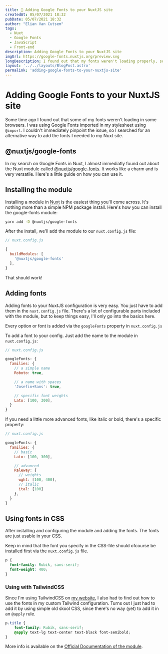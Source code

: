 ```yaml
---
title: 💄 Adding Google Fonts to your NuxtJS site
createdAt: 05/07/2021 18:32
pubDate: 05/07/2021 18:32
author: "Elian Van Cutsem"
tags:
  - Nuxt
  - Google Fonts
  - JavaScript
  - Front-end
description: Adding Google Fonts to your NuxtJS site
imgUrl: https://google-fonts.nuxtjs.org/preview.svg
longDescription: I found out that my fonts weren't loading properly, so I searched for an alternative.
layout: '../../layouts/BlogPost.astro'
permalink: 'adding-google-fonts-to-your-nuxtjs-site'
---
```


# Adding Google Fonts to your NuxtJS site

Some time ago I found out that some of my fonts weren't loading in some browsers. I was using Google Fonts imported in my stylesheet using `@import`. I couldn't immediately pinpoint the issue, so I searched for an alternative way to add the fonts I needed to my Nuxt site.

## @nuxtjs/google-fonts

In my search on Google Fonts in Nuxt, I almost immediatly found out about the Nuxt module called [@nuxtjs/google-fonts](<https://www.npmjs.com/package/@nuxtjs/google-fonts>). It works like a charm and is very versatile. Here's a little guide on how you can use it.

## Installing the module

Installing a module in [Nuxt](<https://nuxtjs.org>) is the easiest thing you'll come across. It's nothing more than a simple NPM package install. Here's how you can install the google-fonts module:

```bash
yarn add -D @nuxtjs/google-fonts
```

After the install, we'll add the module to our `nuxt.config.js` file:

```js
// nuxt.config.js

{
  buildModules: [
    '@nuxtjs/google-fonts'
  ],
}
```

That should work!

## Adding fonts

Adding fonts to your NuxtJS configuration is very easy. You just have to add them in the `nuxt.config.js` file. There's a lot of configurable parts included with the module, but to keep things easy, I'll only go into the basics here.

Every option or font is added via the `googleFonts` property in `nuxt.config.js`

To add a font to your config. Just add the name to the module in `nuxt.config.js`:

```js
// nuxt.config.js

googleFonts: {
  families: {
    // a simple name
    Roboto: true,

    // a name with spaces
    'Josefin+Sans': true,

    // specific font weights
    Lato: [100, 300],
  }
}
```

If you need a little more advanced fonts, like italic or bold, there's a specific property:

```js
// nuxt.config.js

googleFonts: {
  families: {
    // basic
    Lato: [100, 300],

    // advanced
    Raleway: {
      // weights
      wght: [100, 400],
      // italic
      ital: [100]
    },
  }
}
```

## Using fonts in CSS

After installing and configuring the module and adding the fonts. The fonts are just usable in your CSS.

Keep in mind that the font you specify in the CSS-file should ofcourse be installed first via the `nuxt.config.js` file.

```css
p {
  font-family: Rubik, sans-serif;
  font-weight: 400;
}
```

### Using with TailwindCSS

Since I'm using TailwindCSS on [my website](<https://www.elian.codes>), I also had to find out how to use the fonts in my custom Tailwind configuration. Turns out I just had to add it by using simple old skool CSS, since there's no way (yet) to add it in an `@apply` rule.

```css
p.title {
    font-family: Rubik, sans-serif;
    @apply text-lg text-center text-black font-semibold;
}
```

More info is available on the [Official Documentation of the module](<https://google-fonts.nuxtjs.org/>).
